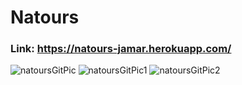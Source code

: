 # Natours
### Link: https://natours-jamar.herokuapp.com/
![natoursGitPic](https://user-images.githubusercontent.com/96387037/215680233-73174243-2a6f-4573-b60c-3f4ec6c4cda0.PNG)
![natoursGitPic1](https://user-images.githubusercontent.com/96387037/215680948-b956f120-120a-437f-8354-285d4d60e09b.PNG)
![natoursGitPic2](https://user-images.githubusercontent.com/96387037/215680951-fef09679-7961-4800-be26-2a565396db1a.PNG)


